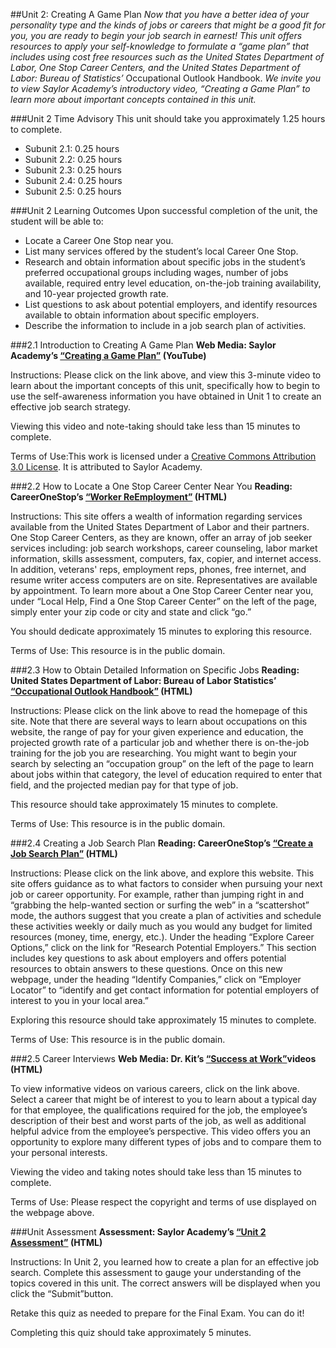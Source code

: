 ##Unit 2: Creating A Game Plan
*Now that you have a better idea of your personality type and the kinds
of jobs or careers that might be a good fit for you, you are ready to
begin your job search in earnest! This unit offers resources to apply
your self-knowledge to formulate a “game plan” that includes using cost
free resources such as the United States Department of Labor, One Stop
Career Centers, and the United States Department of Labor: Bureau of
Statistics’* Occupational Outlook Handbook. *We invite you to view
Saylor Academy’s introductory video, “Creating a Game Plan” to learn
more about important concepts contained in this unit.*

###Unit 2 Time Advisory
This unit should take you approximately 1.25 hours to complete.

* Subunit 2.1: 0.25 hours
* Subunit 2.2: 0.25 hours
* Subunit 2.3: 0.25 hours
* Subunit 2.4: 0.25 hours
* Subunit 2.5: 0.25 hours

###Unit 2 Learning Outcomes
Upon successful completion of the unit, the student will be able to:

* Locate a Career One Stop near you.
* List many services offered by the student’s local Career One Stop.
* Research and obtain information about specific jobs in the student’s
preferred occupational groups including wages, number of jobs
available, required entry level education, on-the-job training
availability, and 10-year projected growth rate.
* List questions to ask about potential employers, and identify
resources available to obtain information about specific employers.
* Describe the information to include in a job search plan of
activities.

###2.1 Introduction to Creating A Game Plan
**Web Media: Saylor Academy’s [“Creating a Game
Plan”](http://www.youtube.com/watch?v=OwtUwJ-uWCg) (YouTube)**
 
Instructions: Please click on the link above, and view this
3-minute video to learn about the important concepts of this unit,
specifically how to begin to use the self-awareness information you
have obtained in Unit 1 to create an effective job search
strategy.
 
Viewing this video and note-taking should take less than 15 minutes
to complete.

Terms of Use:This work is licensed under a [Creative Commons
Attribution 3.0
License](http://creativecommons.org/licenses/by/3.0/). It is
attributed to Saylor Academy.

###2.2 How to Locate a One Stop Career Center Near You
**Reading: CareerOneStop’s [“Worker
ReEmployment”](http://www.careeronestop.org/ReEmployment/) (HTML)**

Instructions: This site offers a wealth of information regarding
services available from the United States Department of Labor and
their partners. One Stop Career Centers, as they are known, offer
an array of job seeker services including: job search workshops,
career counseling, labor market information, skills assessment,
computers, fax, copier, and internet access. In addition, veterans'
reps, employment reps, phones, free internet, and resume writer
access computers are on site. Representatives are available by
appointment. To learn more about a One Stop Career Center near you,
under “Local Help, Find a One Stop Career Center” on the left of the
page, simply enter your zip code or city and state and click “go.”
 
You should dedicate approximately 15 minutes to exploring this
resource.

Terms of Use: This resource is in the
public domain.</span>

###2.3 How to Obtain Detailed Information on Specific Jobs
**Reading: United States Department of Labor: Bureau of Labor
Statistics’ [“Occupational Outlook Handbook”](http://www.bls.gov/ooh/) (HTML)**
 
Instructions: Please click on the link above to read the homepage
of this site. Note that there are several ways to learn about
occupations on this website, the range of pay for your given
experience and education, the projected growth rate of a particular
job and whether there is on-the-job training for the job you are
researching. You might want to begin your search by selecting an
“occupation group” on the left of the page to learn about jobs
within that category, the level of education required to enter that
field, and the projected median pay for that type of job.

This resource should take approximately 15 minutes to complete.
 
Terms of Use: This resource is in the public domain.

###2.4 Creating a Job Search Plan
**Reading: CareerOneStop’s [“Create a Job Search
Plan”](http://www.careeronestop.org/JobSearch/PlanYourJobSearch/create-a-job-search-plan.aspx) (HTML)**
 
Instructions: Please click on the link above, and explore this
website. This site offers guidance as to what factors to consider
when pursuing your next job or career opportunity. For example,
rather than jumping right in and “grabbing the help-wanted section
or surfing the web” in a “scattershot” mode, the authors suggest
that you create a plan of activities and schedule these activities
weekly or daily much as you would any budget for limited resources
(money, time, energy, etc.). Under the heading “Explore Career
Options,” click on the link for “Research Potential Employers.”
This section includes key questions to ask about employers and
offers potential resources to obtain answers to these questions.
Once on this new webpage, under the heading “Identify Companies,”
click on “Employer Locator” to “identify and get contact information
for potential employers of interest to you in your local area.” 
 
Exploring this resource should take approximately 15 minutes to
complete.

Terms of Use: This resource is in the public domain.

###2.5 Career Interviews
**Web Media: Dr. Kit’s [“Success at
Work”](http://www.drkit.org/success-at-work/work-videos/)videos
 (HTML)**

To view informative videos on various careers, click on the link
above. Select a career that might be of interest to you to learn
about a typical day for that employee, the qualifications required
for the job, the employee’s description of their best and worst
parts of the job, as well as additional helpful advice from the
employee’s perspective. This video offers you an opportunity to
explore many different types of jobs and to compare them to your
personal interests.

Viewing the video and taking notes should take less than 15 minutes
to complete.
 
Terms of Use: Please respect the copyright and terms of use
displayed on the webpage above.

###Unit Assessment
**Assessment: Saylor Academy’s [“Unit 2
Assessment”](http://school.saylor.org/mod/quiz/view.php?id=1512) (HTML)**
 
Instructions: In Unit 2, you learned how to create a plan for an
effective job search. Complete this assessment to gauge your
understanding of the topics covered in this unit. The correct
answers will be displayed when you click the “Submit”button.

Retake this quiz as needed to prepare for the Final Exam. You can
do it!

Completing this quiz should take approximately 5 minutes.
